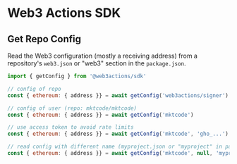 # Web3 Actions SDK

## Get Repo Config

Read the Web3 configuration (mostly a receiving address) from a repository's `web3.json` or "web3" section in the `package.json`.

```javascript
import { getConfig } from '@web3actions/sdk'

// config of repo
const { ethereum: { address }} = await getConfig('web3actions/signer')

// config of user (repo: mktcode/mktcode)
const { ethereum: { address }} = await getConfig('mktcode')

// use access token to avoid rate limits
const { ethereum: { address }} = await getConfig('mktcode', 'gho_...')

// read config with different name (myproject.json or "myproject" in package.json)
const { ethereum: { address }} = await getConfig('mktcode', null, 'myproject')
```